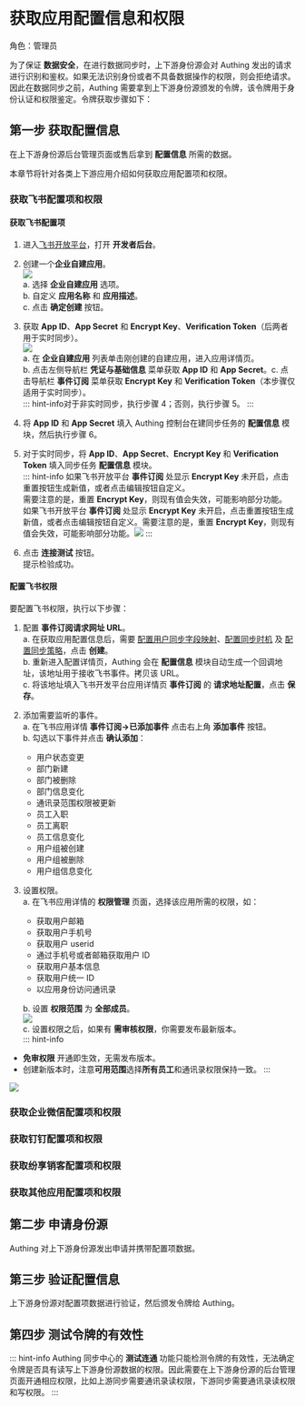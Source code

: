 # 获取应用配置信息和权限

<LastUpdated/>

角色：管理员

为了保证 **数据安全**，在进行数据同步时，上下游身份源会对 Authing 发出的请求进行识别和鉴权。如果无法识别身份或者不具备数据操作的权限，则会拒绝请求。因此在数据同步之前，Authing 需要拿到上下游身份源颁发的令牌，该令牌用于身份认证和权限鉴定。令牌获取步骤如下：

## 第一步 获取配置信息

在上下游身份源后台管理页面或售后拿到 **配置信息** 所需的数据。

本章节将针对各类上下游应用介绍如何获取应用配置项和权限。

### 获取飞书配置项和权限

#### 获取飞书配置项

1. 进入[飞书开放平台](https://open.feishu.cn/)，打开 **开发者后台**。

2. 创建一个**企业自建应用**。</br>![](../../images/feishu-dev-background.png)</br>a. 选择 **企业自建应用** 选项。</br>b. 自定义 **应用名称** 和 **应用描述**。</br>
c. 点击 **确定创建** 按钮。</br>

3. 获取 **App ID**、**App Secret** 和 **Encrypt Key**、**Verification Token**（后两者用于实时同步）。</br>![](../../images/feishu-acquire-config-info.png)</br>a. 在 **企业自建应用** 列表单击刚创建的自建应用，进入应用详情页。</br>b. 点击左侧导航栏 **凭证与基础信息** 菜单获取 **App ID** 和 **App Secret**。c. 点击导航栏 **事件订阅** 菜单获取 **Encrypt Key** 和 **Verification Token**（本步骤仅适用于实时同步）。</br>::: hint-info​
对于非实时同步，执行步骤 4；否则，执行步骤 5。
:::

4. 将 **App ID** 和 **App Secret** 填入 Authing 控制台在建同步任务的 **配置信息** 模块，然后执行步骤 6。
   
5. 对于实时同步，将 **App ID**、**App Secret**、**Encrypt Key** 和 **Verification Token** 填入同步任务 **配置信息** 模块。</br>::: hint-info​
如果飞书开放平台 **事件订阅** 处显示 **Encrypt Key** 未开启，点击重置按钮生成新值，或者点击编辑按钮自定义。</br>需要注意的是，重置 **Encrypt Key**，则现有值会失效，可能影响部分功能。</br>如果飞书开放平台 **事件订阅** 处显示 **Encrypt Key** 未开启，点击重置按钮生成新值，或者点击编辑按钮自定义。需要注意的是，重置 **Encrypt Key**，则现有值会失效，可能影响部分功能。![](../../images/encrypt-key.png)
:::

6. 点击 **连接测试** 按钮。</br>提示检验成功。

#### 配置飞书权限

要配置飞书权限，执行以下步骤：

1. 配置 **事件订阅请求网址 URL**。</br>
a. 在获取应用配置信息后，需要 [配置用户同步字段映射](./field-mapping-new.md)、[配置同步时机](./sync-type-new.md) 及 [配置同步策略](./sync-policy-new.md)，点击 **创建**。</br>
b. 重新进入配置详情页，Authing 会在 **配置信息** 模块自动生成一个回调地址，该地址用于接收飞书事件。拷贝该 URL。</br>
c. 将该地址填入飞书开发平台应用详情页 **事件订阅** 的 **请求地址配置**，点击 **保存**。

2. 添加需要监听的事件。</br>
a. 在飞书应用详情 **事件订阅->已添加事件** 点击右上角 **添加事件** 按钮。</br>
b. 勾选以下事件并点击 **确认添加**：</br>
   - 用户状态变更</br>
   - 部门新建</br>
   - 部门被删除</br>
   - 部门信息变化</br>
   - 通讯录范围权限被更新</br>
   - 员工入职</br>
   - 员工离职</br>
   - 员工信息变化</br>
   - 用户组被创建</br>
   - 用户组被删除</br>
   - 用户组信息变化</br>

3. 设置权限。</br>
a. 在飞书应用详情的 **权限管理** 页面，选择该应用所需的权限，如：</br>
   - 获取用户邮箱
   - 获取用户手机号
   - 获取用户 userid
   - 通过手机号或者邮箱获取用户 ID
   - 获取用户基本信息
   - 获取用户统一 ID
   - 以应用身份访问通讯录

   b. 设置 **权限范围** 为 **全部成员**。</br>![](../../images/privilege-management.png)</br>
   c. 设置权限之后，如果有 **需审核权限**，你需要发布最新版本。</br>
   ::: hint-info
* **免审权限** 开通即生效，无需发布版本。
* 创建新版本时，注意**可用范围**选择**所有员工**和通讯录权限保持一致。
:::

![](../../images/new-version.png)

### 获取企业微信配置项和权限
### 获取钉钉配置项和权限
### 获取纷享销客配置项和权限
### 获取其他应用配置项和权限

## 第二步 申请身份源

Authing 对上下游身份源发出申请并携带配置项数据。

## 第三步 验证配置信息

上下游身份源对配置项数据进行验证，然后颁发令牌给 Authing。

## 第四步 测试令牌的有效性

::: hint-info​
Authing 同步中心的 **测试连通** 功能只能检测令牌的有效性，无法确定令牌是否具有读写上下游身份源数据的权限。因此需要在上下游身份源的后台管理页面开通相应权限，比如上游同步需要通讯录读权限，下游同步需要通讯录读权限和写权限。
:::